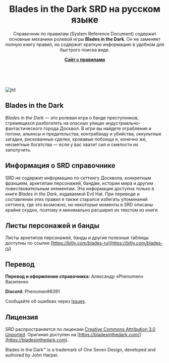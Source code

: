 <br>
<p align="center">
    <h1 align="center">Blades in the Dark SRD на русском языке</h1>
    <p align="center">Справочник по правилам (System Reference Document) содержит основные механики ролевой игры <strong>Blades in the Dark</strong>.
    Он не заменяет полную книгу правил, но содержит краткую информацию в удобном для быстрого поиска виде.</p>
    <p align="center"><strong><a href="https://phenomen.github.io/bladesinthedark/">Сайт с правилами</a></strong></p>
    <br><br><br>
</p>

![jtd](https://www.evilhat.com/home/wp-content/uploads/2016/09/EHP_Blades_Pageheader.jpg)

## Blades in the Dark

_Blades in the Dark_ — это ролевая игра о банде преступников, стремящихся разбогатеть на опасных улицах индустриально-фантастического города Досквол. В игре вы найдете ограбления и погони, альянсы и предательства, контрабанду и убийства, оккультные загадки, рискованные сделки, кровавые побоища и, конечно же, несметные богатства — если у вас хватит сил и смелости их заполучить.

## Информация о SRD справочнике

SRD не содержит информацию по сеттингу Досквола, конкретным фракциям, архетипам персонажей, бандам, истории мира и другим повествовательным элементам. Эта информация доступна только в книге _Blades in the Dark_, издаваемой Evil Hat. При переводе и составлении этих правил я также старался избегать упоминаний сеттинга, где это возможно, но некоторые моменты в SRD описаны крайне скудно, поэтому я минимально расширил их текстом из книги.

## Листы персонажей и банды

Листы архетипов персонажей, банды и другие полезные таблицы доступны по ссылке [https://bitly.com/blades-ru](https://bitly.com/blades-ru)

## Перевод

**Перевод и оформление справочника:** Александр «Phenomen» Василенко

**Discord:** Phenomen#8391

Сообщайте об ошибках через [Issues](https://github.com/Phenomen/bladesinthedark/issues/new/choose).

## Лицензия

SRD распространяется по лицензии [Creative Commons Attribution 3.0 Unported](http://creativecommons.org/licenses/by/3.0/).
Оригинал доступен на [https://bladesinthedark.com/](https://bladesinthedark.com).

Blades in the Dark™ is a trademark of One Seven Design, developed and authored by John Harper.
